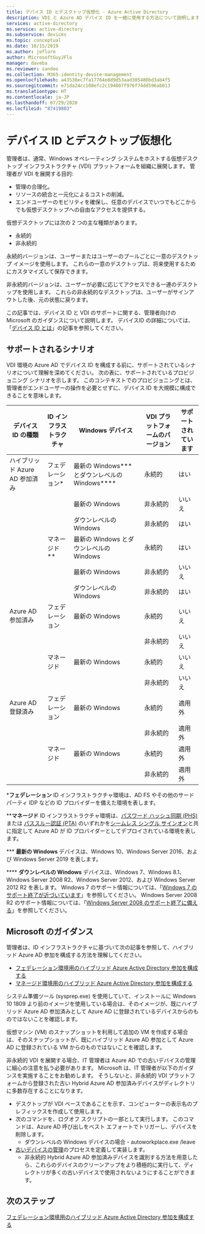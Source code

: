 ```yaml
---
title: デバイス ID とデスクトップ仮想化 - Azure Active Directory
description: VDI と Azure AD デバイス ID を一緒に使用する方法について説明します
services: active-directory
ms.service: active-directory
ms.subservice: devices
ms.topic: conceptual
ms.date: 10/15/2019
ms.author: joflore
author: MicrosoftGuyJFlo
manager: daveba
ms.reviewer: sandeo
ms.collection: M365-identity-device-management
ms.openlocfilehash: a43538ec7fa17764e8d9d53aad305480bd3ab4f5
ms.sourcegitcommit: e71da24cc108efc2c194007f976f74dd596ab013
ms.translationtype: HT
ms.contentlocale: ja-JP
ms.lasthandoff: 07/29/2020
ms.locfileid: "87419803"
---
```

# <a name="device-identity-and-desktop-virtualization"></a>デバイス ID とデスクトップ仮想化

管理者は、通常、Windows オペレーティング システムをホストする仮想デスクトップ インフラストラクチャ (VDI) プラットフォームを組織に展開します。 管理者が VDI を展開する目的:

- 管理の合理化。
- リソースの統合と一元化によるコストの削減。
- エンドユーザーのモビリティを確保し、任意のデバイスでいつでもどこからでも仮想デスクトップへの自由なアクセスを提供する。

仮想デスクトップには次の 2 つの主な種類があります。

- 永続的
- 非永続的

永続的バージョンは、ユーザーまたはユーザーのプールごとに一意のデスクトップ イメージを使用します。 これらの一意のデスクトップは、将来使用するためにカスタマイズして保存できます。 

非永続的バージョンは、ユーザーが必要に応じてアクセスできる一連のデスクトップを使用します。 これらの非永続的なデスクトップは、ユーザーがサインアウトした後、元の状態に戻ります。

この記事では、デバイス ID と VDI のサポートに関する、管理者向けの Microsoft のガイダンスについて説明します。 デバイスID の詳細については、「[デバイス ID とは](overview.md)」の記事を参照してください。

## <a name="supported-scenarios"></a>サポートされるシナリオ

VDI 環境の Azure AD でデバイス ID を構成する前に、サポートされているシナリオについて理解を深めてください。 次の表に、サポートされているプロビジョニング シナリオを示します。 このコンテキストでのプロビジョニングとは、管理者がエンドユーザーの操作を必要とせずに、デバイス ID を大規模に構成できることを意味します。

| デバイス ID の種類 | ID インフラストラクチャ | Windows デバイス | VDI プラットフォームのバージョン | サポートされています |
| --- | --- | --- | --- | --- |
| ハイブリッド Azure AD 参加済み | フェデレーション* | 最新の Windows*** とダウンレベルの Windows**** | 永続的 | はい |
|   |   | 最新の Windows | 非永続的 | いいえ |
|   |   | ダウンレベルの Windows | 非永続的 | はい |
|   | マネージド** | 最新の Windows とダウンレベルの Windows | 永続的 | はい |
|   |   | 最新の Windows | 非永続的 | いいえ |
|   |   | ダウンレベルの Windows | 非永続的 | はい |
| Azure AD 参加済み | フェデレーション | 最新の Windows | 永続的 | いいえ |
|   |   |   | 非永続的 | いいえ |
|   | マネージド | 最新の Windows | 永続的 | いいえ |
|   |   |   | 非永続的 | いいえ |
| Azure AD 登録済み | フェデレーション | 最新の Windows | 永続的 | 適用外 |
|   |   |   | 非永続的 | 適用外 |
|   | マネージド | 最新の Windows | 永続的 | 適用外 |
|   |   |   | 非永続的 | 適用外 |

\***フェデレーション** ID インフラストラクチャ環境は、AD FS やその他のサードパーティ IDP などの ID プロバイダーを備えた環境を表します。

\*\***マネージド** ID インフラストラクチャ環境は、[パスワード ハッシュ同期 (PHS)](../hybrid/whatis-phs.md) または [パススルー認証 (PTA)](../hybrid/how-to-connect-pta.md) のいずれかを[シームレス シングル サインオン](../hybrid/how-to-connect-sso.md)と共に指定して Azure AD が ID プロバイダーとしてデプロイされている環境を表します。

\*\*\* **最新の Windows** デバイスは、Windows 10、Windows Server 2016、および Windows Server 2019 を表します。

\*\*\*\* **ダウンレベルの Windows** デバイスは、Windows 7、Windows 8.1、Windows Server 2008 R2、Windows Server 2012、および Windows Server 2012 R2 を表します。 Windows 7 のサポート情報については、「[Windows 7 のサポート終了が近づいています](https://www.microsoft.com/microsoft-365/windows/end-of-windows-7-support)」を参照してください。 Windows Server 2008 R2 のサポート情報については、「[Windows Server 2008 のサポート終了に備える](https://www.microsoft.com/cloud-platform/windows-server-2008)」を参照してください。

## <a name="microsofts-guidance"></a>Microsoft のガイダンス

管理者は、ID インフラストラクチャに基づいて次の記事を参照して、ハイブリッド Azure AD 参加を構成する方法を理解してください。

- [フェデレーション環境用のハイブリッド Azure Active Directory 参加を構成する](hybrid-azuread-join-federated-domains.md)
- [マネージド環境用のハイブリッド Azure Active Directory 参加を構成する](hybrid-azuread-join-managed-domains.md)

システム準備ツール (sysprep.exe) を使用していて、インストールに Windows 10 1809 より前のイメージを使用している場合は、そのイメージが、既にハイブリッド Azure AD 参加済みとして Azure AD に登録されているデバイスからのものではないことを確認します。

仮想マシン (VM) のスナップショットを利用して追加の VM を作成する場合は、そのスナップショットが、既にハイブリッド Azure AD 参加として Azure AD に登録されている VM からのものではないことを確認します。

非永続的 VDI を展開する場合、IT 管理者は Azure AD での古いデバイスの管理に細心の注意を払う必要があります。 Microsoft は、IT 管理者が以下のガイダンスを実施することをお勧めします。 そうしないと、非永続的 VDI プラットフォームから登録された古い Hybrid Azure AD 参加済みデバイスがディレクトリに多数存在することになります。

- デスクトップが VDI ベースであることを示す、コンピューターの表示名のプレフィックスを作成して使用します。
- 次のコマンドを、ログオフ スクリプトの一部として実行します。 このコマンドは、Azure AD 呼び出しをベスト エフォートでトリガーし、デバイスを削除します。
   - ダウンレベルの Windows デバイスの場合 - autoworkplace.exe /leave
- [古いデバイスの管理](manage-stale-devices.md)のプロセスを定義して実装します。
   - 非永続的 Hybrid Azure AD 参加済みデバイスを識別する方法を用意したら、これらのデバイスのクリーンアップをより積極的に実行して、ディレクトリが多くの古いデバイスで使用されないようにすることができます。
 
## <a name="next-steps"></a>次のステップ

[フェデレーション環境用のハイブリッド Azure Active Directory 参加を構成する](hybrid-azuread-join-federated-domains.md)
